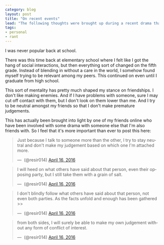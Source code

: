```yaml
---
category: blog
layout: post
title: "On recent events"
lead: "The following thoughts were brought up during a recent drama that happened between two of my close friends online. So I wrote this as a response."
tags:
- personal
- rant
---
```


I was never popular back at school.

There was this time back at elementary school where I felt like I got the hang of social interactions, but then everything sort of changed on the fifth grade. Instead of blending in without a care in the world, I somehow found myself trying to be relevant among my peers. This continued on even until I graduate from high school.

This sort of mentality has pretty much shaped my stance on friendships. I don't like making enemies. And if I have problems with someone, sure I may cut off contact with them, but I don't look on them lower than me. And I try to be neutral amongst my friends so that I don't make premature judgements.

This has actually been brought into light by one of my friends online who have been involved with some drama with someone else that I'm also friends with. So I feel that it's more important than ever to post this here:

<blockquote class="twitter-tweet" data-conversation="none" data-lang="en"><p lang="en" dir="ltr">Just because I talk to someone more than the other, I try to stay neutral and don&#39;t make my judgement based on which one I&#39;m attached more.</p>&mdash; ️ (@resir014) <a href="https://twitter.com/resir014/status/721401267528998912">April 16, 2016</a></blockquote>

<blockquote class="twitter-tweet" data-conversation="none" data-lang="en"><p lang="en" dir="ltr">I will heed on what others have said about that person, even their opposing party, but I still take them with a grain of salt.</p>&mdash; ️ (@resir014) <a href="https://twitter.com/resir014/status/721401381853143041">April 16, 2016</a></blockquote>

<blockquote class="twitter-tweet" data-conversation="none" data-lang="en"><p lang="en" dir="ltr">I don&#39;t blindly follow what others have said about that person, not even both parties. As the facts unfold and enough has been gathered &gt;&gt;</p>&mdash; ️ (@resir014) <a href="https://twitter.com/resir014/status/721401527257018368">April 16, 2016</a></blockquote>

<blockquote class="twitter-tweet" data-conversation="none" data-lang="en"><p lang="en" dir="ltr">from both sides, I will surely be able to make my own judgement without any form of conflict of interest.</p>&mdash; ️ (@resir014) <a href="https://twitter.com/resir014/status/721401720857755648">April 16, 2016</a></blockquote>

<script async src="//platform.twitter.com/widgets.js" charset="utf-8"></script>
